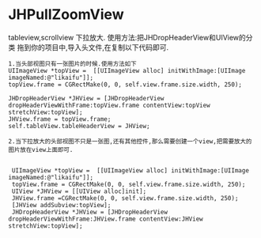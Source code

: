 # JHPullZoomView
tableview,scrollview 下拉放大.
 使用方法:把JHDropHeaderView和UIView的分类 拖到你的项目中,导入头文件,在复制以下代码即可.  
 
    
    1.当头部视图只有一张图片的时候.使用方法如下  
    UIImageView *topView =  [[UIImageView alloc] initWithImage:[UIImage imageNamed:@"likaifu"]];  
    topView.frame = CGRectMake(0, 0, self.view.frame.size.width, 250);   
    
    JHDropHeaderView *JHView = [JHDropHeaderView dropHeaderViewWithFrame:topView.frame contentView:topView stretchView:topView];   
    JHView.frame = topView.frame;   
    self.tableView.tableHeaderView = JHView;   
    
    2.当下拉放大的头部视图不只是一张图,还有其他控件,那么需要创建一个view,把需要放大的图片放在view上面即可.   
    
 
     UIImageView *topView =  [[UIImageView alloc] initWithImage:[UIImage imageNamed:@"likaifu"]];  
     topView.frame = CGRectMake(0, 0, self.view.frame.size.width, 250);   
     UIView *JHView = [[UIView alloc]init];   
     JHView.frame =CGRectMake(0, 0, self.view.frame.size.width, 250);     
     [JHView addSubview:topView];      
     JHDropHeaderView *JHView = [JHDropHeaderView dropHeaderViewWithFrame:JHView.frame contentView:JHView stretchView:topView];        
